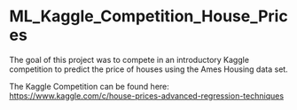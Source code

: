 # ML_Kaggle_Competition_House_Prices
The goal of this project was to compete in an introductory Kaggle competition to predict the price of houses using the Ames Housing data set.


The Kaggle Competition can be found here:
https://www.kaggle.com/c/house-prices-advanced-regression-techniques
